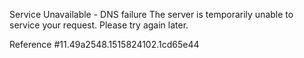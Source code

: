 Service Unavailable - DNS failure The server is temporarily unable to service your request. Please try again later.

Reference #11.49a2548.1515824102.1cd65e44